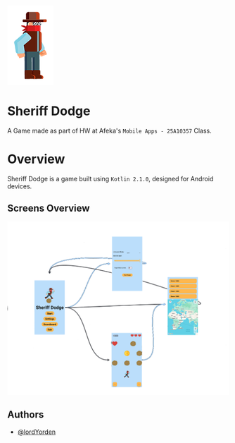 
![Logo](./docs/logo.png)

# Sheriff Dodge

A Game made as part of HW at Afeka's `Mobile Apps - 25A10357` Class. 

# Overview
Sheriff Dodge is a game built using `Kotlin 2.1.0`, designed for Android devices.

## Screens Overview
![Overview](./docs/app_overview.png)



## Authors

- [@lordYorden](https://github.com/lordYorden)
